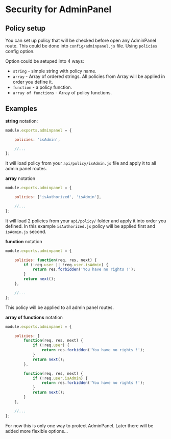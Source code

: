 # Security for AdminPanel

## Policy setup
You can set up policy that will be checked before open any AdminPanel route.
This could be done into `config/adminpanel.js` file. Using `policies` config option.

Option could be setuped into 4 ways:
+ `string` - simple string with policy name.
+ `array` - Array of ordered strings. All policies from Array will be applied in order you define it.
+ `function` - a policy function.
+ `array of functions` - Array of policy functions.

## Examples

**string** notation:

```javascript
module.exports.adminpanel = {

    policies: 'isAdmin',

    //...
};
```

It will load policy from your `api/policy/isAdmin.js` file and apply it to all admin panel routes.

**array** notation

```javascript
module.exports.adminpanel = {

    policies: ['isAuthorized', 'isAdmin'],

    //...
};
```

It will load 2 policies from your `api/policy/` folder and apply it into order you defined.
In this example `isAuthorized.js` policy will be applied first and `isAdmin.js` second.

**function** notation

```javascript
module.exports.adminpanel = {

    policies: function(req, res, next) {
        if (!req.user || !req.user.isAdmin) {
            return res.forbidden('You have no rights !');
        }
        return next();
    },

    //...
};
```

This policy will be applied to all admin panel routes.

**array of functions** notation

```javascript
module.exports.adminpanel = {

    policies: [
        function(req, res, next) {
            if (!req.user) {
                return res.forbidden('You have no rights !');
            }
            return next();
        },

        function(req, res, next) {
            if (!req.user.isAdmin) {
                return res.forbidden('You have no rights !');
            }
            return next();
        }
    ],

    //...
};
```

For now this is only one way to protect AdminPanel.
Later there will be added more flexible options...

